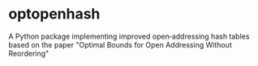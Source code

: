 # optopenhash
A Python package implementing improved open‐addressing hash tables based on the paper "Optimal Bounds for Open Addressing Without Reordering"
